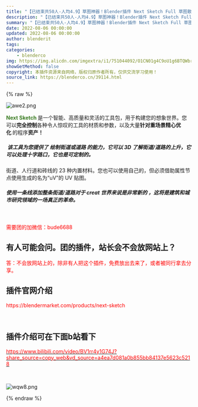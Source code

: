 ```yaml
---
title: "【已结束共50人-人均4.9】草图神器！Blender插件 Next Sketch Full 草图散布实例植物道路雪花水藤蔓"
description: "【已结束共50人-人均4.9】草图神器！Blender插件 Next Sketch Full 草图散布实例植物道路雪花水藤蔓"
summary: "【已结束共50人-人均4.9】草图神器！Blender插件 Next Sketch Full 草图散布实例植物道路雪花水藤蔓"
date: 2022-08-06 00:00:00
updated: 2022-08-06 00:00:00
author: blenderit
tags: 
categories:
    - blenderco
img: https://img.alicdn.com/imgextra/i1/751044092/O1CN01g4C9oU1g6BTQWbrN9_!!751044092.png
showGetMethod: false
copyright: 本插件资源来自网络，版权归原作者所有，仅供交流学习使用！
source_link: https://blenderco.cn/39114.html
---
```


{% raw %}
<p><img src="https://img.alicdn.com/imgextra/i1/751044092/O1CN0167BOtY1g6BTHRCbHf_!!751044092.png" alt="awe2.png"></p><p><strong><span style="color: #397b21;">Next Sketch</span> </strong>是一个智能、高质量和灵活的工具包，用于构建您的想象世界。您可以<b>完全控制</b>各种令人惊叹的工具的材质和参数，以及大量<b>针对重场景精心优化 </b>的程序<b>资产！</b></p><h5> 该工具为您提供了 绘制街道或道路 的能力，它可以 3D 了解街道/道路的上升，它可以处理十字路口，它也是可定制的。</h5><p>街道、人行道和砖线的 23 种内置材料。您也可以使用自己的，但必须借助属性节点使用生成的名为“uV”的 UV 贴图。</p><h5>使用一条线添加整条街道/道路对于 creat 世界来说是非常新的 ，这将是建筑和城市研究领域的一场真正的革命。</h5><p> </p><p><span style="color: #ff0000;">需要团的加微信：bude6688</span></p><h2>有人可能会问。团的插件，站长会不会放网站上？</h2><p><span style="color: #ff0000;">答：不会放网站上的，除非有人把这个插件，免费放出去来了，或者被同行拿去分享。</span></p><h2>插件官网介绍</h2><p><span style="color: #ff0000;">https://blendermarket.com/products/next-sketch</span></p><p> </p><h2>插件介绍可在下面b站看下</h2><p><a href="https://www.bilibili.com/video/BV1rr4y1G74J?share_source=copy_web&amp;vd_source=a4ea7d081a0b855bb84137e5623c5218"><span style="color: #ff0000;">https://www.bilibili.com/video/BV1rr4y1G74J?share_source=copy_web&amp;vd_source=a4ea7d081a0b855bb84137e5623c5218</span></a></p><p> </p><p><img src="https://img.alicdn.com/imgextra/i4/751044092/O1CN01yKSZfe1g6BTTID3iK_!!751044092.png" alt="wqw8.png"></p>
<div style="display: none">blenderco</div>
{% endraw %}